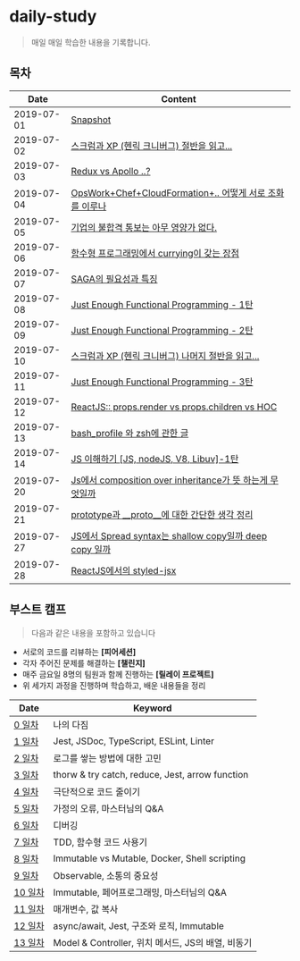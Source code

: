 # daily-study
> 매일 매일 학습한 내용을 기록합니다.

## 목차

Date | Content
-----|--------
2019-07-01 | [Snapshot](https://github.com/sukjae/daily-study/blob/master/2019-07-01.md)
2019-07-02 | [스크럼과 XP (헨릭 크니버그) 절반을 읽고...](https://github.com/sukjae/daily-study/blob/master/2019-07-02.md)
2019-07-03 | [Redux vs Apollo ..?](https://github.com/sukjae/daily-study/blob/master/2019-07-03.md)
2019-07-04 | [OpsWork+Chef+CloudFormation+.. 어떻게 서로 조화를 이루나](https://github.com/sukjae/daily-study/blob/master/2019-07-04.md)
2019-07-05 | [기업의 불합격 통보는 아무 영양가 없다.](https://github.com/sukjae/daily-study/blob/master/2019-07-05.md)
2019-07-06 | [함수형 프로그래밍에서 currying이 갖는 장점](https://github.com/sukjae/daily-study/blob/master/2019-07-06.md)
2019-07-07 | [SAGA의 필요성과 특징 ](https://github.com/sukjae/daily-study/blob/master/2019-07-07.md)
2019-07-08 | [Just Enough Functional Programming - 1탄](https://github.com/sukjae/daily-study/blob/master/2019-07-08.md)
2019-07-09 | [Just Enough Functional Programming - 2탄](https://github.com/sukjae/daily-study/blob/master/2019-07-09.md)
2019-07-10 | [스크럼과 XP (헨릭 크니버그) 나머지 절반을 읽고...](https://github.com/sukjae/daily-study/blob/master/2019-07-10.md)
2019-07-11 | [Just Enough Functional Programming - 3탄](https://github.com/sukjae/daily-study/blob/master/2019-07-11.md)
2019-07-12 | [ReactJS:: props.render vs props.children vs HOC](https://github.com/sukjae/daily-study/blob/master/2019-07-12.md)
2019-07-13 | [bash_profile 와 zsh에 관한 글](https://github.com/sukjae/daily-study/blob/master/2019-07-13.md)
2019-07-14 | [JS 이해하기 [JS, nodeJS, V8, Libuv]-1탄](https://github.com/sukjae/daily-study/blob/master/2019-07-14.md)
2019-07-20 | [Js에서 composition over inheritance가 뜻 하는게 무엇일까](https://github.com/sukjae/daily-study/blob/master/2019-07-20.md)
2019-07-21 | [prototype과 __proto__에 대한 간단한 생각 정리](https://github.com/sukjae/daily-study/blob/master/2019-07-21.md)
2019-07-27 | [JS에서 Spread syntax는 shallow copy일까 deep copy 일까](https://github.com/sukjae/daily-study/blob/master/2019-07-27.md)
2019-07-28 | [ReactJS에서의 styled-jsx](https://github.com/sukjae/daily-study/blob/master/2019-07-28.md)


## 부스트 캠프

> 다음과 같은 내용을 포함하고 있습니다
- 서로의 코드를 리뷰하는 **[피어세션]**
- 각자 주어진 문제를 해결하는 **[챌린지]**
- 매주 금요일 8명의 팀원과 함께 진행하는 **[릴레이 프로젝트]**
- 위 세가지 과정을 진행하며 학습하고, 배운 내용들을 정리

Date | Keyword
-----|--------
[0 일차](https://github.com/sukjae/daily-study/blob/master/boost-camp/README.md) | 나의 다짐
[1 일차](https://github.com/sukjae/daily-study/blob/master/boost-camp/day-1.md) | Jest, JSDoc, TypeScript, ESLint, Linter
[2 일차](https://github.com/sukjae/daily-study/blob/master/boost-camp/day-2.md) | 로그를 쌓는 방법에 대한 고민
[3 일차](https://github.com/sukjae/daily-study/blob/master/boost-camp/day-3.md) | thorw & try catch, reduce, Jest, arrow function
[4 일차](https://github.com/sukjae/daily-study/blob/master/boost-camp/day-4.md) | 극단적으로 코드 줄이기
[5 일차](https://github.com/sukjae/daily-study/blob/master/boost-camp/day-5.md) | 가정의 오류, 마스터님의 Q&A
[6 일차](https://github.com/sukjae/daily-study/blob/master/boost-camp/day-6.md) | 디버깅
[7 일차](https://github.com/sukjae/daily-study/blob/master/boost-camp/day-7.md) | TDD, 함수형 코드 사용기
[8 일차](https://github.com/sukjae/daily-study/blob/master/boost-camp/day-8.md) | Immutable vs Mutable, Docker, Shell scripting
[9 일차](https://github.com/sukjae/daily-study/blob/master/boost-camp/day-9.md) | Observable, 소통의 중요성
[10 일차](https://github.com/sukjae/daily-study/blob/master/boost-camp/day-10.md) | Immutable, 페어프로그래밍, 마스터님의 Q&A
[11 일차](https://github.com/sukjae/daily-study/blob/master/boost-camp/day-11.md) | 매개변수, 값 복사
[12 일차](https://github.com/sukjae/daily-study/blob/master/boost-camp/day-12.md) | async/await, Jest, 구조와 로직, Immutable
[13 일차](https://github.com/sukjae/daily-study/blob/master/boost-camp/day-13.md) | Model & Controller, 위치 메서드, JS의 배열, 비동기

